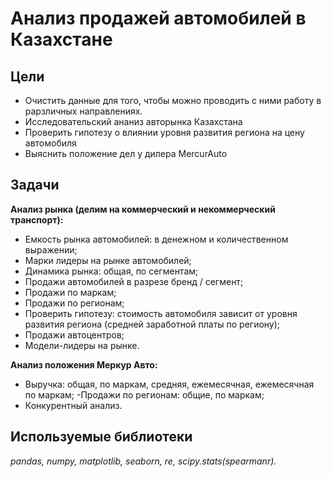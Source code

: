 # Анализ продажей автомобилей в Казахстане

## Цели

- Очистить данные для того, чтобы можно проводить с ними работу в рарзличных направлениях.
- Исследовательский ананиз авторынка Казахстана
- Проверить гипотезу о влиянии уровня развития региона на цену автомобиля
- Выяснить положение дел у дилера MercurAuto

## Задачи

**Анализ рынка (делим на коммерческий и некоммерческий транспорт):**

- Емкость рынка автомобилей: в денежном и количественном выражении;
- Марки лидеры на рынке автомобилей;
- Динамика рынка: общая, по сегментам;
- Продажи автомобилей в разрезе бренд / сегмент;
- Продажи по маркам;
- Продажи по регионам;
- Проверить гипотезу: стоимость автомобиля зависит от уровня развития региона (средней заработной платы по региону);
- Продажи автоцентров;
- Модели-лидеры на рынке.

**Анализ положения Меркур Авто:**

- Выручка: общая, по маркам, средняя, ежемесячная, ежемесячная по маркам;
-Продажи по регионам: общие, по маркам;
- Конкурентный анализ.

## Используемые библиотеки
*pandas, numpy, matplotlib, seaborn, re, scipy.stats(spearmanr).*
